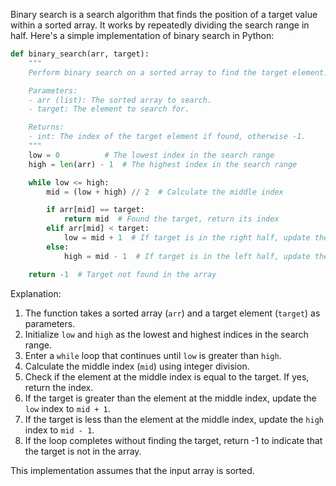Binary search is a search algorithm that finds the position of a target value within a sorted array. It works by repeatedly dividing the search range in half. Here's a simple implementation of binary search in Python:

```python
def binary_search(arr, target):
    """
    Perform binary search on a sorted array to find the target element.

    Parameters:
    - arr (list): The sorted array to search.
    - target: The element to search for.

    Returns:
    - int: The index of the target element if found, otherwise -1.
    """
    low = 0          # The lowest index in the search range
    high = len(arr) - 1  # The highest index in the search range

    while low <= high:
        mid = (low + high) // 2  # Calculate the middle index

        if arr[mid] == target:
            return mid  # Found the target, return its index
        elif arr[mid] < target:
            low = mid + 1  # If target is in the right half, update the low index
        else:
            high = mid - 1  # If target is in the left half, update the high index

    return -1  # Target not found in the array
```

Explanation:
1. The function takes a sorted array (`arr`) and a target element (`target`) as parameters.
2. Initialize `low` and `high` as the lowest and highest indices in the search range.
3. Enter a `while` loop that continues until `low` is greater than `high`.
4. Calculate the middle index (`mid`) using integer division.
5. Check if the element at the middle index is equal to the target. If yes, return the index.
6. If the target is greater than the element at the middle index, update the `low` index to `mid + 1`.
7. If the target is less than the element at the middle index, update the `high` index to `mid - 1`.
8. If the loop completes without finding the target, return -1 to indicate that the target is not in the array.

This implementation assumes that the input array is sorted.